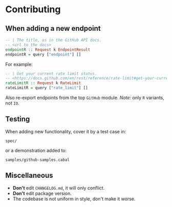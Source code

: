 Contributing
============

When adding a new endpoint
--------------------------

```haskell
-- | The title, as in the GitHub API docs.
-- <url to the docs>
endpointR :: Request k EndpointResult
endpointR = query ["endpoint"] []
```

For example:

```haskell
-- | Get your current rate limit status.
-- <https://docs.github.com/en/rest/reference/rate-limit#get-your-current-rate-limit-status>
rateLimitR :: Request k RateLimit
rateLimitR = query ["rate_limit"] []
```

Also re-export endpoints from the top `GitHub` module. *Note:* only `R` variants, not `IO`.

Testing
-------

When adding new functionality, cover it by a test case in:

    spec/

or a demonstration added to:

    samples/github-samples.cabal

Miscellaneous
-------------

* **Don't** edit `CHANGELOG.md`, it will only conflict.
* **Don't** edit package version.
* The codebase is not uniform in style, don't make it worse.
